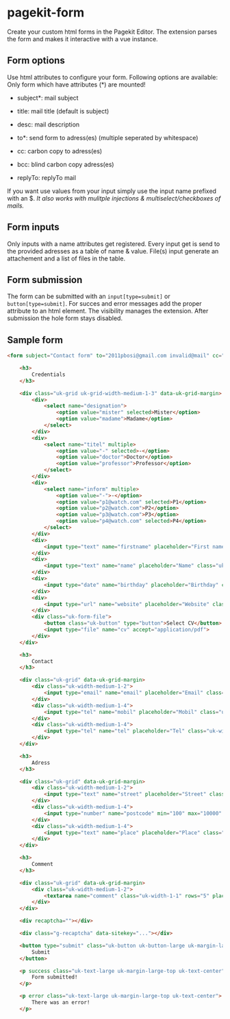 # pagekit-form

Create your custom html forms in the Pagekit Editor. The extension parses the form and makes it interactive with a vue instance.

## Form options

Use html attributes to configure your form. Following options are available:
Only form which have attributes (*) are mounted!

- subject*: mail subject
- title: mail title (default is subject)
- desc: mail description

- to*: send form to adress(es) (multiple seperated by whitespace)
- cc: carbon copy to adress(es)
- bcc: blind carbon copy adress(es)
- replyTo: replyTo mail

If you want use values from your input simply use the input name prefixed with an $.
*It also works with mulitple injections & multiselect/checkboxes of mails.*

## Form inputs

Only inputs with a name attributes get registered.
Every input get is send to the provided adresses as a table of name & value.
File(s) input generate an attachement and a list of files in the table.

## Form submission

The form can be submitted with an `input[type=submit]` or `button[type=submit]`.
For succes and error messages add the proper attribute to an html element. The visibility manages the extension.
After submission the hole form stays disabled.

## Sample form

``` html
<form subject="Contact form" to="2011pbosi@gmail.com invalid@mail" cc="$email $inform" replyto="$email" class="uk-form">

    <h3>
        Credentials
    </h3>

    <div class="uk-grid uk-grid-width-medium-1-3" data-uk-grid-margin>
        <div>
            <select name="designation">
                <option value="mister" selected>Mister</option>
                <option value="madame">Madame</option>
            </select>
        </div>
        <div>
            <select name="titel" multiple>
                <option value="-" selected>-</option>
                <option value="doctor">Doctor</option>
                <option value="professor">Professor</option>
            </select>
        </div>
        <div>
            <select name="inform" multiple>
                <option value="-">-</option>
                <option value="p1@watch.com" selected>P1</option>
                <option value="p2@watch.com">P2</option>
                <option value="p3@watch.com">P3</option>
                <option value="p4@watch.com" selected>P4</option>
            </select>
        </div>
        <div>
            <input type="text" name="firstname" placeholder="First name" class="uk-width-1-1" v-validate:required>
        </div>
        <div>
            <input type="text" name="name" placeholder="Name" class="uk-width-1-1">
        </div>
        <div>
            <input type="date" name="birthday" placeholder="Birthday" class="uk-width-1-1">
        </div>
        <div>
            <input type="url" name="website" placeholder="Website" class="uk-width-1-1">
        </div>
        <div class="uk-form-file">
            <button class="uk-button" type="button">Select CV</button>
            <input type="file" name="cv" accept="application/pdf">
        </div>
    </div>

    <h3>
        Contact
    </h3>

    <div class="uk-grid" data-uk-grid-margin>
        <div class="uk-width-medium-1-2">
            <input type="email" name="email" placeholder="Email" class="uk-width-1-1">
        </div>
        <div class="uk-width-medium-1-4">
            <input type="tel" name="mobil" placeholder="Mobil" class="uk-width-1-1">
        </div>
        <div class="uk-width-medium-1-4">
            <input type="tel" name="tel" placeholder="Tel" class="uk-width-1-1">
        </div>
    </div>

    <h3>
        Adress
    </h3>

    <div class="uk-grid" data-uk-grid-margin>
        <div class="uk-width-medium-1-2">
            <input type="text" name="street" placeholder="Street" class="uk-width-1-1">
        </div>
        <div class="uk-width-medium-1-4">
            <input type="number" name="postcode" min="100" max="10000" placeholder="Postcode" class="uk-width-1-1">
        </div>
        <div class="uk-width-medium-1-4">
            <input type="text" name="place" placeholder="Place" class="uk-width-1-1">
        </div>
    </div>

    <h3>
        Comment
    </h3>

    <div class="uk-grid" data-uk-grid-margin>
        <div class="uk-width-medium-1-2">
            <textarea name="comment" class="uk-width-1-1" rows="5" placeholder="Important things ..."></textarea>
        </div>
    </div>

    <div recaptcha=""></div>

    <div class="g-recaptcha" data-sitekey="..."></div>

    <button type="submit" class="uk-button uk-button-large uk-margin-large-top">
        Submit
    </button>

    <p success class="uk-text-large uk-margin-large-top uk-text-center">
        Form submitted!
    </p>

    <p error class="uk-text-large uk-margin-large-top uk-text-center">
        There was an error!
    </p>
```
